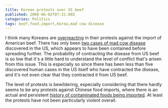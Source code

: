 ```yaml
---
title: Korean protests over US beef
published: 2008-06-02T07:31:00Z
categories: Politics
tags: beef,food,import,Korea,mad cow disease
---
```


<p>
I think many Koreans are <a href="http://edition.cnn.com/2008/WORLD/asiapcf/06/01/skorea.usbeef/">overreacting</a> in their protests against the import of American beef.  There has only been <a href="http://www.cfsan.fda.gov/~comm/bsefaq.html">two cases of mad cow disease</a> discovered in the US, which appears to have been contained before spreading further.  The probability of contracting the disease from US beef is so low that it's a little hard to understand the level of conflict that's arisen from this issue.  This is especially so since there has been less than five discovered human cases in the US itself who have contracted the disease, and it's not even clear that they contracted it from US beef.
</p>

<p>
The level of protests is bewildering, especially considering that there hardly seems to be any protests against Chinese food imports, where there is an actual and persistent <a href="http://www.koreatimes.co.kr/www/news/biz/2008/03/123_21009.html">history of contaminated foods being imported</a>.  At least the protests have not been particularly violent overall.
</p>

